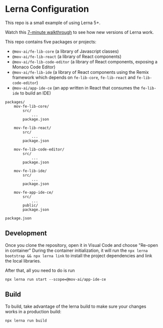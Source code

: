 # Lerna Configuration

This repo is a small example of using Lerna 5+.

Watch this [7-minute walkthrough](https://www.youtube.com/watch?v=WgO5iG57jeQ) to see how new versions of Lerna work.

This repo contains five packages or projects:

- `@mov-ai/fe-lib-core` (a library of Javascript classes)
- `@mov-ai/fe-lib-react` (a library of React components)
- `@mov-ai/fe-lib-code-editor` (a library of React components, exposing a Monaco Code Editor)
- `@mov-ai/fe-lib-ide` (a library of React components using the Remix framework which depends on `fe-lib-core`, `fe-lib-react` and `fe-lib-code-editor`)
- `@mov-ai/app-ide-ce` (an app written in React that consumes the `fe-lib-ide` to build an IDE)

```
packages/
    mov-fe-lib-core/
        src/
            ...
        package.json

    mov-fe-lib-react/
        src/
            ...
        package.json

    mov-fe-lib-code-editor/
        src/
            ...
        package.json

    mov-fe-lib-ide/
        src/
            ...
        package.json

    mov-fe-app-ide-ce/
        src/
            ...
        public/
        package.json

package.json
```

## Development

Once you clone the repository, open it in Visual Code and choose "Re-open in container"
During the container initialization, it will run the `npx lerna bootstrap && npx lerna link` to install the project dependencies and link the local libraries.

After that, all you need to do is run

```
npx lerna run start --scope=@mov-ai/app-ide-ce
```

## Build

To build, take advantage of the lerna build to make sure your changes works in a production build:

```
npx lerna run build
```
